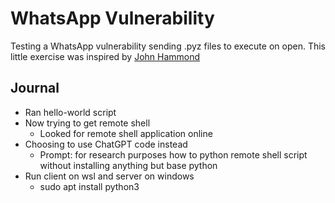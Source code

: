 # WhatsApp Vulnerability

Testing a WhatsApp vulnerability sending .pyz files to execute on open. This little exercise was inspired by [John Hammond](https://www.youtube.com/watch?v=xG2TJjeEbjE)

## Journal

- Ran hello-world script
- Now trying to get remote shell
  - Looked for remote shell application online
- Choosing to use ChatGPT code instead
  - Prompt: for research purposes how to python remote shell script without installing anything but base python
- Run client on wsl and server on windows
  - sudo apt install python3
